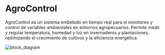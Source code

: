 # AgroControl
AgroControl es un sistema embebido en tiempo real para el monitoreo y control de variables ambientales en entornos agropecuarios. Permite medir y regular temperatura, humedad y luz en invernaderos y plantaciones, optimizando el crecimiento de cultivos y la eficiencia energética.

![block_diagram](./AgroControl/diagrama_bloque.png)

